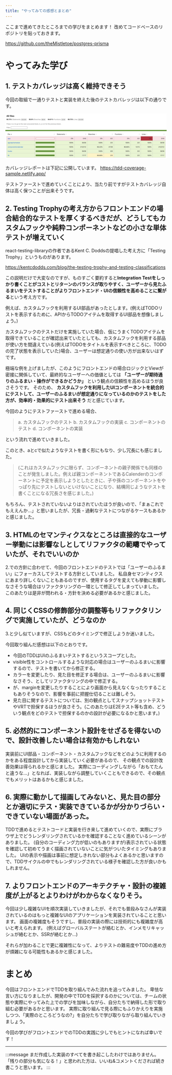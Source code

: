 ```yaml
---
title: "やってみての感想とまとめ"
---
```


ここまで進めてきたところまでの学びをまとめます！
改めてコードベースのリポジトリを貼っておきます。

https://github.com/theMistletoe/postgres-prisma


# やってみた学び

## 1. テストカバレッジは高く維持できそう

今回の取組で一通りテストと実装を終えた後のテストカバレッジは以下の通りです。

![カバレッジレポート](/images/7d6ab272d3e8ab/coverage.png)

カバレッジレポートは下記に公開しています。
https://tdd-coverage-sample.netlify.app/

テストファーストで進めていくことにより、当たり前ですがテストカバレッジ自体は高く保つことが出来そうです。

## 2. Testing Trophyの考え方からフロントエンドの場合結合的なテストを厚くするべきだが、どうしてもカスタムフックや純粋コンポーネントなどの小さな単体テストが増えていく

react-testing-libraryの作者であるKent C. Doddsの提唱した考え方に「Testing Trophy」というものがあります。

https://kentcdodds.com/blog/the-testing-trophy-and-testing-classifications

この説明だけで大変なのですが、ものすごく要約すると**Integration Testをしっかり書くことがコストとリターンのバランスが取りやすく、ユーザーから見たふるまいをテストすることがよりフロントエンド・UIの信頼性を高めることに繋がる**という考え方です。

例えば、カスタムフックを利用するUI部品があったとします。(例えばTODOリストを表示するために、APIからTODOアイテムを取得するUI部品を想像しましょう。)

カスタムフックのテストだけを実施していた場合、仮にうまくTODOアイテムを取得できていることが確認出来ていたとしても、カスタムフックを利用する部品が使い方を間違えている(例えばTODOをタイトルを表示すべきところに、TODOの完了状態を表示していた)場合、ユーザーは想定通りの使い方が出来ないはずです。

極端な例を上げましたが、このようにフロントエンドの場合ロジックとViewが密接に関係していて、最終的なユーザーへの価値としては **「ユーザーが期待通りのふるまい・操作ができるかどうか」** という観点の信頼性を高めるほうが良さそうです。
そのため、 **カスタムフックを利用したUIコンポーネントを統合的にテストして、ユーザーのふるまいが想定通りになっているのかのテストをした方が、効率的・効果的にテスト出来そう** だと感じています。

今回のようにテストファーストで進める場合、

> a. カスタムフックのテスト
> b. カスタムフックの実装
> c. コンポーネントのテスト
> d. コンポーネントの実装

という流れで進めていきました。


このとき、aとcで似たようなテストを書く形にもなり、少し冗長にも感じました。


> (これはカスタムフックに限らず、コンポーネントの親子関係でも同様のことが発生しました。例えば親コンポーネントであるCalenderのコンポーネントに予定を表示しようとしたときに、子や孫のコンポーネントをやっぱり先にテストしないといけないことになり、結構同じようなテストを書くことになる冗長さを感じました。)

もちろん、テストされていないよりはされていたほうが良いので、「まぁこれでもええんか…」と思いましたが、冗長・過剰なテストにつながるケースもあるかと感じました。


## 3. HTMLのセマンティクスなところは直接的なユーザー挙動には影響なしとしてリファクタの範疇でやっていたが、それでいいのか

2.での方針に合わせて、今回のフロントエンドのテストでは「ユーザーのふるまい」にフォーカスしてテストする方針としていました。
私自身セマンティクスにあまり詳しくないこともあるのですが、使用するタグを変えても挙動に影響しなさそうな場合はリファクタリングの一環として修正してしまっていました。
このあたりは是非が問われる・方針を決める必要があるかと感じました。

## 4. 同じくCSSの修飾部分の調整等もリファクタリングで実施していたが、どうなのか

3.と少し似ていますが、CSSもどのタイミングで修正しようか迷いました。

今回取り組んだ感想は以下のとおりです。

- 今回のTDDはUIのふるまいテストするというスコープとした。
- visible性をコントロールするような対応の場合はユーザーのふるまいに影響するので、テストを書いてから修正する。
- カラーを変更したり、見た目を修正する場合は、ユーザーのふるまいに影響なさそう、としてリファクタリングの中で修正する。
- が、marginを変更したりすることにより画面から見えなくなったりすることもありそうなので、影響を事前に把握仕切ることは難しそう。
- 見た目に関するテストについては、別の観点としてスナップショットテストやVRTで担保するほうが良さそう。(このあたりはE2Eテスト等も含め、どういう観点をどのテストで担保するのかの設計が必要になるかと思います。)



## 5. 必然的にコンポーネント設計をせざるを得ないので、設計改善したい場合は有効かもしれない

実装前にUI部品・コンポーネント・カスタムフックなどをどのように利用するのかをある程度設計してから実装していく必要があるので、
その観点での設計改善効果は得られるかと感じました。
実際にコーディングしながら「おもてたんと違うな…」となれば、実装しながら調整していくこともできるので、その観点でもメリットはあるかもと感じました。




## 6. 実際に動かして描画してみないと、見た目の部分とか適切にテス・実装できているかが分かりづらい・できていない場面があった。

TDDで進めるとテストコードと実装を行き来して進めていくので、実際にブラウザ上でどうレンダリングされているかを確認することなく進めているシーンがありました。
(自分のコーディング力が低いのもありますが)表示されている状態を確認して初めてうまく描画されていないことに気がついたタイミングもありました。
UIの表示や描画は事前に想定しきれない部分もよくあるかと思いますので、TDDサイクルの中でもレンダリングされている様子を確認した方が良いかもしれません。

## 7. よりフロントエンドのアーキテクチャ・設計の複雑度が上がるとよりわけがわからなくなりそう。

今回は少し複雑なUIを順次実装していきましたが、それでも普段みなさんが実装されているのはもっと複雑なUIのアプリケーションを実装されていることと思います。
画面の複雑度もそうですし、普段の実装の際には技術的にも複雑度が高いと考えられます。
(例えばグローバルステートが絡むとか、インメモリキャッシュが絡むとか、SSRが絡むとか…)

それらが加わることで更に複雑性になって、よりテストの難易度やTDDの進め方が煩雑になる可能性もあるかと感じました。

# まとめ


今回はフロントエンドでTDDを取り組んでみた流れを追ってみました。
卑怯な言い方になりましたが、開発の中でTDDを採択するのかについては、チームの状態や実際にやってみた上での学びを加味しながら、自分たちで納得した形で取り組む必要があるかと思います。
実際に取り組んで見る際にもふりかえりを実施しつつ、「実際のところどうなの?」を自分たちで学び取りながら取り組んでいきましょう。

今回の学びがフロントエンドでのTDDの実践に少しでもヒントになれば幸いです！



---

:::message
まだ作成した実装のすべてを書き起こしたわけではありません。
「残りの部分も気になる！」と思われた方は、いいね&コメントくだされば続き書こうと思います。
:::
